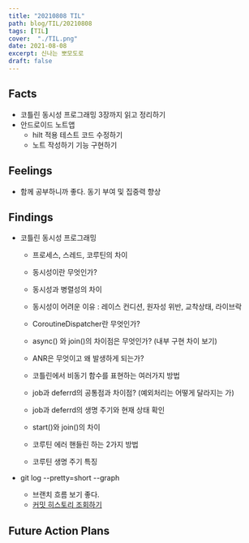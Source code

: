 ```yaml
---
title: "20210808 TIL"
path: blog/TIL/20210808
tags: [TIL]
cover:  "./TIL.png"
date: 2021-08-08
excerpt: 신나는 뽀모도로
draft: false
---
```


## Facts
* 코틀린 동시성 프로그래밍 3장까지 읽고 정리하기
* 안드로이드 노트앱 
    * hilt 적용 테스트 코드 수정하기 
    * 노트 작성하기 기능 구현하기 

## Feelings

* 함께 공부하니까 좋다. 동기 부여 및 집중력 향상


## Findings

* 코틀린 동시성 프로그래밍 
    * 프로세스, 스레드, 코루틴의 차이 
    * 동시성이란 무엇인가?
    * 동시성과 병렬성의 차이 
    * 동시성이 어려운 이유 : 레이스 컨디션, 원자성 위반, 교착상태, 라이브락

    * CoroutineDispatcher란 무엇인가?
    * async() 와 join()의 차이점은 무엇인가? (내부 구현 차이 보기)
    * ANR은 무엇이고 왜 발생하게 되는가?
    * 코틀린에서 비동기 함수를 표현하는 여러가지 방법

    * job과 deferrd의 공통점과 차이점? (예외처리는 어떻게 달라지는 가)
    * job과 deferrd의 생명 주기와 현재 상태 확인
    * start()와 join()의 차이
    * 코루틴 에러 핸들린 하는 2가지 방법
    * 코루틴 생명 주기 특징 

* git log --pretty=short --graph
    * 브랜치 흐름 보기 좋다.
    * [커밋 히스토리 조회하기](https://git-scm.com/book/ko/v2/Git%EC%9D%98-%EA%B8%B0%EC%B4%88-%EC%BB%A4%EB%B0%8B-%ED%9E%88%EC%8A%A4%ED%86%A0%EB%A6%AC-%EC%A1%B0%ED%9A%8C%ED%95%98%EA%B8%B0)





## Future Action Plans





